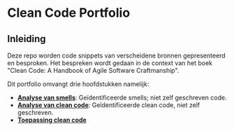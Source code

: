 # Clean Code Portfolio

## Inleiding

Deze repo worden code snippets van verscheidene bronnen gepresenteerd en besproken. Het bespreken
wordt gedaan in de context van het boek "Clean Code: A Handbook of Agile Software Craftmanship".

Dit portfolio omvangt drie hoofdstukken namelijk:
- [**Analyse van smells**](https://github.com/pieter-groenendijk/clean-code-portfolio/blob/main/hoofdstukken/analyse-smells/index.md): Geïdentificeerde smells; niet zelf geschreven code.
- [**Analyse van clean code**](https://github.com/pieter-groenendijk/clean-code-portfolio/blob/main/hoofdstukken/analyse-clean-code/index.md): Geïdentificeerde clean code, niet zelf geschreven.
- [**Toepassing clean code**](https://github.com/pieter-groenendijk/clean-code-portfolio/blob/main/hoofdstukken/toepassing-clean-code/index.md)
